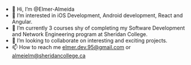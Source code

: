 - 👋 Hi, I’m @Elmer-Almeida
- 👀 I’m interested in iOS Development, Android development, React and Angular.
- 🌱 I’m currently 3 courses shy of completing my Software Development and Network Engineering program at Sheridan College.
- 💞️ I’m looking to collaborate on interesting and exciting projects.
- 📫 How to reach me elmer.dev.95@gmail.com or almeielm@sheridancollege.ca

<!---
Elmer-Almeida/Elmer-Almeida is a ✨ special ✨ repository because its `README.md` (this file) appears on your GitHub profile.
You can click the Preview link to take a look at your changes.
--->
